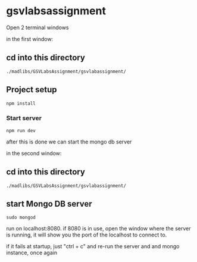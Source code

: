 # gsvlabsassignment
Open 2 terminal windows

in the first window:

## cd into this directory
```
./madlibs/GSVLabsAssignment/gsvlabassignment/
```

## Project setup
```
npm install
```

### Start server
```
npm run dev
```

after this is done we can start the mongo db server

in the second window:

## cd into this directory
```
./madlibs/GSVLabsAssignment/gsvlabassignment/
```

## start Mongo DB server
```
sudo mongod
```

run on localhost:8080. if 8080 is in use, open the window where the server is running, it will show you the port of the localhost to connect to.

if it fails at startup, just "ctrl + c" and re-run the server and and mongo instance, once again
